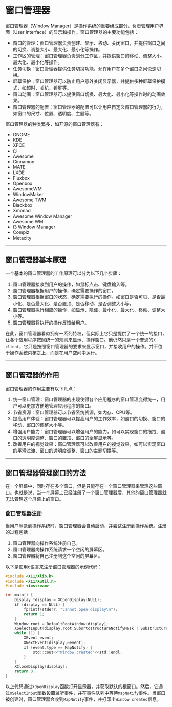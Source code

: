 # 窗口管理器

窗口管理器（Window Manager）是操作系统的重要组成部分，负责管理用户界面（User Interface）的显示和操作。窗口管理器的主要功能包括：

- 窗口的管理：窗口管理器负责创建、显示、移动、关闭窗口，并提供窗口之间的切换、调整大小、最大化、最小化等操作。
- 工作区的管理：窗口管理器负责划分工作区，并提供窗口的移动、调整大小、最大化、最小化等操作。
- 任务切换：窗口管理器提供任务切换功能，允许用户在多个窗口之间快速切换。
- 屏幕保护：窗口管理器可以防止用户意外关闭显示器，并提供多种屏幕保护模式，如超时、关机、锁屏等。
- 窗口动画：窗口管理器可以提供窗口切换、最大化、最小化等操作时的动画效果。
- 窗口管理器的配置：窗口管理器的配置可以让用户自定义窗口管理器的行为，如窗口的尺寸、位置、透明度、主题等。

窗口管理器的种类繁多，如开源的窗口管理器有：

- GNOME
- KDE
- XFCE
- i3
- Awesome
- Cinnamon
- MATE
- LXDE
- Fluxbox
- Openbox
- AwesomeWM
- WindowMaker
- Awesome TWM
- Blackbox
- Xmonad
- Awesome Window Manager
- Awesome WM
- i3 Window Manager
- Compiz
- Metacity

---

## 窗口管理器基本原理

一个基本的窗口管理器的工作原理可以分为以下几个步骤：

1. 窗口管理器接收到用户的操作，如鼠标点击、键盘输入等。
2. 窗口管理器根据用户的操作，确定需要操作的窗口。
3. 窗口管理器根据窗口的状态，确定需要执行的操作。如窗口是否可见、是否最小化、是否最大化、是否置顶、是否移动、是否调整大小等。
4. 窗口管理器执行相应的操作，如显示、隐藏、最小化、最大化、移动、调整大小等。
5. 窗口管理器将执行的操作反馈给用户。

在此，窗口管理器看似拥有一系列特权，但实际上它只是提供了一个统一的接口，让各个应用程序按照统一的规则来显示、操作窗口。他仍然只是一个普通的`X client`，它只是按照窗口管理器的要求来显示窗口，并接收用户的操作。并不位于操作系统内核之上，而是在用户空间中运行。

---

## 窗口管理器的作用

窗口管理器的作用主要有以下几点：

1. 统一窗口管理：窗口管理器的出现使得各个应用程序的窗口管理变得统一，用户可以更加方便地管理应用程序的窗口。
2. 节省资源：窗口管理器可以节省系统资源，如内存、CPU等。
3. 提高用户体验：窗口管理器可以提高用户的工作效率，如窗口的切换、窗口的移动、窗口的调整大小等。
4. 增强用户能力：窗口管理器可以增强用户的能力，如可以实现窗口的拖拽、窗口的透明度调整、窗口的置顶、窗口的全屏显示等。
5. 改善用户的视觉效果：窗口管理器可以改善用户的视觉效果，如可以实现窗口的平滑过渡、窗口的透明度调整、窗口的主题切换等。

---

## 窗口管理器管理窗口的方法

在一个屏幕中，同时存在多个窗口，但是只能存在一个窗口管理器来管理这些窗口。也就是说，当一个屏幕上已经注册了一个窗口管理器后，其他的窗口管理器就无法管理这个屏幕上的窗口。

### 窗口管理器注册

当用户登录到操作系统时，窗口管理器会自动启动，并尝试注册到操作系统。注册的过程包括：

1. 窗口管理器向操作系统注册自己。
2. 窗口管理器向操作系统请求一个空闲的屏幕区。
3. 窗口管理器将自己注册到这个空闲的屏幕区。

以下是使用c语言来注册窗口管理器的示例代码：

```c
#include <X11/Xlib.h>
#include <X11/Xutil.h>
#include <iostream>

int main() {
    Display *display = XOpenDisplay(NULL);
    if (display == NULL) {
        fprintf(stderr, "Cannot open display\n");
        return 1;
    }
    Window root = DefaultRootWindow(display);
    XSelectInput(display,root,SubsrtcstructureNotifyMask | SubstructureRedirectMask);
    while (1) {
        XEvent event;
        XNextEvent(display,&event);
        if (event.type == MapNotify) {
            std::cout<<"Window created"<<std::endl;
        }
    }
    XCloseDisplay(display);
    return 0;
}
```

以上代码通过`XOpenDisplay`函数打开显示器，并获取默认的根窗口。然后，它通过`XSelectInput`函数设置监听事件，并在事件队列中等待`MapNotify`事件。当窗口被创建时，窗口管理器会收到`MapNotify`事件，并打印出`Window created`信息。




